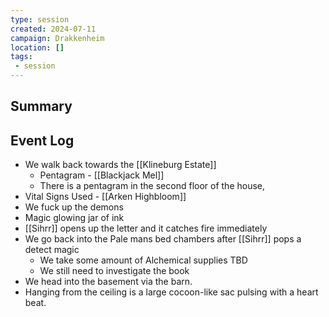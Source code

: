 ```yaml
---
type: session
created: 2024-07-11
campaign: Drakkenheim
location: []
tags:
 - session
---
```



## Summary

## Event Log

- We walk back towards the [[Klineburg Estate]]
	- Pentagram - [[Blackjack Mel]]
	- There is a pentagram in the second floor of the house, 
- Vital Signs Used - [[Arken Highbloom]]
- We fuck up the demons
- Magic glowing jar of ink
- [[Sihrr]] opens up the letter and it catches fire immediately
- We go back into the Pale mans bed chambers after [[Sihrr]] pops a detect magic
	- We take some amount of Alchemical supplies TBD
	- We still need to investigate the book
- We head into the basement via the barn.
- Hanging from the ceiling is a large cocoon-like sac pulsing with a heart beat.
